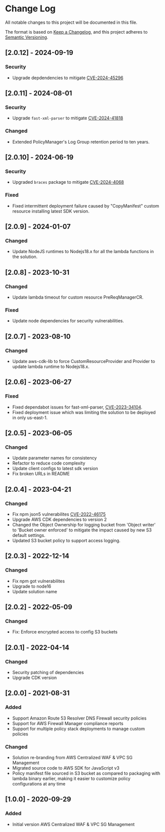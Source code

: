 # Change Log

All notable changes to this project will be documented in this file.

The format is based on [Keep a Changelog](https://keepachangelog.com/en/1.0.0/),
and this project adheres to [Semantic Versioning](https://semver.org/spec/v2.0.0.html).

## [2.0.12] - 2024-09-19

### Security
- Upgrade depdendencies to mitigate [CVE-2024-45296](https://nvd.nist.gov/vuln/detail/CVE-2024-45296)


## [2.0.11] - 2024-08-01

### Security
- Upgrade `fast-xml-parser` to mitigate [CVE-2024-41818](https://nvd.nist.gov/vuln/detail/CVE-2024-41818)

### Changed
- Extended PolicyManager's Log Group retention period to ten years.

## [2.0.10] - 2024-06-19

### Security
- Upgraded `braces` package to mitigate [CVE-2024-4068](https://avd.aquasec.com/nvd/2024/cve-2024-4068/)

### Fixed
- Fixed intermittent deployment failure caused by "CopyManifest" custom resource installing latest SDK version.

## [2.0.9] - 2024-01-07

### Changed

- Update NodeJS runtimes to Nodejs18.x for all the lambda functions in the solution.

## [2.0.8] - 2023-10-31

### Changed

- Update lambda timeout for custom resource PreReqManagerCR.

### Fixed

- Update node dependencies for security vulnerabilities.

## [2.0.7] - 2023-08-10

### Changed

- Update aws-cdk-lib to force CustomResourceProvider and Provider to update lambda runtime to Nodejs18.x.

## [2.0.6] - 2023-06-27

### Fixed

- Fixed dependabot issues for fast-xml-parser, [CVE-2023-34104](https://nvd.nist.gov/vuln/detail/CVE-2023-34104).
- Fixed deployment issue which was limiting the solution to be deployed in only us-east-1.

## [2.0.5] - 2023-06-05

### Changed

- Update parameter names for consistency
- Refactor to reduce code complexity
- Update client configs to latest sdk version
- Fix broken URLs in README

## [2.0.4] - 2023-04-21

### Changed

- Fix npm json5 vulnerabilites [CVE-2022-46175](https://nvd.nist.gov/vuln/detail/CVE-2022-46175)
- Upgrade AWS CDK dependencies to version 2
- Changed the Object Ownership for logging bucket from 'Object writer' to 'Bucket owner enforced' to mitigate the impact caused by new S3 default settings.
- Updated S3 bucket policy to support access logging.

## [2.0.3] - 2022-12-14

### Changed

- Fix npm got vulnerabilites
- Upgrade to node16
- Update solution name

## [2.0.2] - 2022-05-09

### Changed

- Fix: Enforce encrypted access to config S3 buckets

## [2.0.1] - 2022-04-14

### Changed

- Security patching of dependencies
- Upgrade CDK version

## [2.0.0] - 2021-08-31

### Added

- Support Amazon Route 53 Resolver DNS Firewall security policies
- Support for AWS Firewall Manager compliance reports
- Support for multiple policy stack deployments to manage custom policies

### Changed

- Solution re-branding from AWS Centralized WAF & VPC SG Management
- Migrated source code to AWS SDK for JavaScript v3
- Policy manifest file sourced in S3 bucket as compared to packaging with lambda binary earlier, making it easier to customize policy configurations at any time

## [1.0.0] - 2020-09-29

### Added

- Initial version AWS Centralized WAF & VPC SG Management

